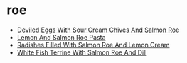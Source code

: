 # roe

 * [Deviled Eggs With Sour Cream Chives And Salmon Roe](index/d/deviled-eggs-with-sour-cream-chives-and-salmon-roe-107463.json)
 * [Lemon And Salmon Roe Pasta](index/l/lemon-and-salmon-roe-pasta-14915.json)
 * [Radishes Filled With Salmon Roe And Lemon Cream](index/r/radishes-filled-with-salmon-roe-and-lemon-cream-12364.json)
 * [White Fish Terrine With Salmon Roe And Dill](index/w/white-fish-terrine-with-salmon-roe-and-dill-233244.json)
